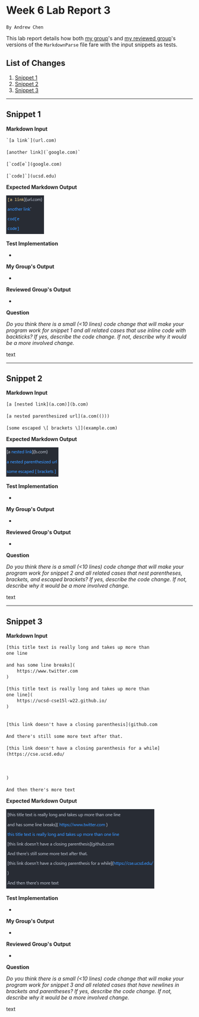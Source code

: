 # Week 6 Lab Report 3
`By Andrew Chen`

This lab report details how both [my group](https://github.com/ocboogie/markdown-parse)'s and [my reviewed group]()'s versions of the `MarkdownParse` file fare with the input snippets as tests.

## List of Changes
1. [Snippet 1](/cse15l-lab-report/lab-report-4-week-8.html#snippet-1)
2. [Snippet 2](/cse15l-lab-report/lab-report-4-week-8.html#snippet-2)
3. [Snippet 3](/cse15l-lab-report/lab-report-4-week-8.html#snippet-3)

---

## Snippet 1

**Markdown Input**

```
`[a link`](url.com)

[another link](`google.com)`

[`cod[e`](google.com)

[`code]`](ucsd.edu)
```

**Expected Markdown Output**

![img1](images\week-8\img1.png)

**Test Implementation**

-

**My Group's Output**

-

**Reviewed Group's Output**

-

**Question**

*Do you think there is a small (<10 lines) code change that will make your program work for snippet 1 and all related cases that use inline code with backticks? If yes, describe the code change. If not, describe why it would be a more involved change.*

text

---

## Snippet 2

**Markdown Input**

```
[a [nested link](a.com)](b.com)

[a nested parenthesized url](a.com(()))

[some escaped \[ brackets \]](example.com)
```

**Expected Markdown Output**

![img1](images\week-8\img2.png)

**Test Implementation**

-

**My Group's Output**

-

**Reviewed Group's Output**

-

**Question**

*Do you think there is a small (<10 lines) code change that will make your program work for snippet 2 and all related cases that nest parentheses, brackets, and escaped brackets? If yes, describe the code change. If not, describe why it would be a more involved change.*

text

---

## Snippet 3

**Markdown Input**

```
[this title text is really long and takes up more than 
one line

and has some line breaks](
    https://www.twitter.com
)

[this title text is really long and takes up more than 
one line](
    https://ucsd-cse15l-w22.github.io/
)


[this link doesn't have a closing parenthesis](github.com

And there's still some more text after that.

[this link doesn't have a closing parenthesis for a while](https://cse.ucsd.edu/



)

And then there's more text
```

**Expected Markdown Output**

![img1](images\week-8\img3.png)

**Test Implementation**

-

**My Group's Output**

-

**Reviewed Group's Output**

-

**Question**

*Do you think there is a small (<10 lines) code change that will make your program work for snippet 3 and all related cases that have newlines in brackets and parentheses? If yes, describe the code change. If not, describe why it would be a more involved change.*

text